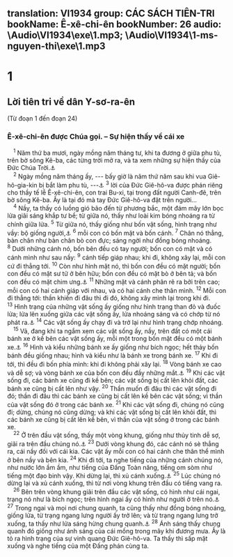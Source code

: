 translation: VI1934
group: CÁC SÁCH TIÊN-TRI
bookName: Ê-xê-chi-ên 
bookNumber: 26
audio: \Audio\VI1934\exe\1.mp3; \Audio\VI1934\1-ms-nguyen-thi\exe\1.mp3
-------

<div class="title"><h1>1</h1><h2>Lời tiên tri về dân Y-sơ-ra-ên</h2><p>(Từ đoạn 1 đến đoạn 24)</p><h3>Ê-xê-chi-ên được Chúa gọi. – Sự hiện thấy về cái xe</h3></div>
<span class="verse exe_1_1"> <sup>1</sup> Năm thứ ba mươi, ngày mồng năm tháng tư, khi ta đương ở giữa phu tù, trên bờ sông Kê-ba, các từng trời mở ra, và ta xem những sự hiện thấy của Đức Chúa Trời.<a data-toggle="tooltip" data-placement="bottom" title="Kh 19:11">⚓</a><br/></span>
<span class="verse exe_1_2"> <sup>2</sup> Ngày mồng năm tháng ấy, --- bấy giờ là năm thứ năm sau khi vua Giê-hô-gia-kin bị bắt làm phu tù, ---<a data-toggle="tooltip" data-placement="bottom" title="2Vua 24:10-16; 2Su 36:9-10">⚓</a></span>
<span class="verse exe_1_3"><sup>3</sup> lời của Đức Giê-hô-va được phán riêng cho thầy tế lễ Ê-xê-chi-ên, con trai Bu-xi, tại trong đất người Canh-đê, trên bờ sông Kê-ba. Ấy là tại đó mà tay Đức Giê-hô-va đặt trên người… <br/></span>
<span class="verse exe_1_4"> <sup>4</sup> Nầy, ta thấy có luồng gió bão đến từ phương bắc, một đám mây lớn bọc lửa giãi sáng khắp tư bề; từ giữa nó, thấy như loài kim bóng nhoáng ra từ chính giữa lửa. </span>
<span class="verse exe_1_5"><sup>5</sup> Từ giữa nó, thấy giống như bốn vật sống, hình trạng như vầy: bộ giống người,<a data-toggle="tooltip" data-placement="bottom" title="Kh 4:6">⚓</a></span>
<span class="verse exe_1_6"><sup>6</sup> mỗi con có bốn mặt và bốn cánh. </span>
<span class="verse exe_1_7"><sup>7</sup> Chân nó thẳng, bàn chân như bàn chân bò con đực; sáng ngời như đồng bóng nhoáng. </span>
<span class="verse exe_1_8"><sup>8</sup> Dưới những cánh nó, bốn bên đều có tay người; bốn con có mặt và có cánh mình như sau nầy: </span>
<span class="verse exe_1_9"><sup>9</sup> cánh tiếp giáp nhau; khi đi, không xây lại, mỗi con cứ đi thẳng tới. </span>
<span class="verse exe_1_10"><sup>10</sup> Còn như hình mặt nó, thì bốn con đều có mặt người; bốn con đều có mặt sư tử ở bên hữu; bốn con đều có mặt bò ở bên tả; và bốn con đều có mặt chim ưng.<a data-toggle="tooltip" data-placement="bottom" title="Exe 10:14; Kh 4:7">⚓</a></span>
<span class="verse exe_1_11"><sup>11</sup> Những mặt và cánh phân rẽ ra bởi trên cao; mỗi con có hai cánh giáp với nhau, và có hai cánh che thân mình. </span>
<span class="verse exe_1_12"><sup>12</sup> Mỗi con đi thẳng tới: thần khiến đi đâu thì đi đó, không xây mình lại trong khi đi. </span>
<span class="verse exe_1_13"><sup>13</sup> Hình trạng của những vật sống ấy giống như hình trạng than đỏ và đuốc lửa; lửa lên xuống giữa các vật sống ấy, lửa nhoáng sáng và có chớp từ nó phát ra.<a data-toggle="tooltip" data-placement="bottom" title="Kh 4:5">⚓</a></span>
<span class="verse exe_1_14"><sup>14</sup> Các vật sống ấy chạy đi và trở lại như hình trạng chớp nhoáng. <br/></span>
<span class="verse exe_1_15"> <sup>15</sup> Vả, đang khi ta ngắm xem các vật sống ấy, nầy, trên đất có một cái bánh xe ở kề bên các vật sống ấy, mỗi một trong bốn mặt đều có một bánh xe.<a data-toggle="tooltip" data-placement="bottom" title="Exe 10:9-13">⚓</a></span>
<span class="verse exe_1_16"><sup>16</sup> Hình và kiểu những bánh xe ấy giống như bích ngọc; hết thảy bốn bánh đều giống nhau; hình và kiểu như là bánh xe trong bánh xe. </span>
<span class="verse exe_1_17"><sup>17</sup> Khi đi tới, thì đều đi bốn phía mình: khi đi không phải xây lại. </span>
<span class="verse exe_1_18"><sup>18</sup> Vòng bánh xe cao và dễ sợ; và vòng bánh xe của bốn con đều đầy những mắt.<a data-toggle="tooltip" data-placement="bottom" title="Kh 4:8">⚓</a></span>
<span class="verse exe_1_19"><sup>19</sup> Khi các vật sống đi, các bánh xe cũng đi kề bên; các vật sống bị cất lên khỏi đất, các bánh xe cũng bị cất lên như vậy. </span>
<span class="verse exe_1_20"><sup>20</sup> Thần muốn đi đâu thì các vật sống đi đó; thần đi đâu thì các bánh xe cũng bị cất lên kề bên các vật sống; vì thần của vật sống đó ở trong các bánh xe. </span>
<span class="verse exe_1_21"><sup>21</sup> Khi các vật sống đi, chúng nó cũng đi; dừng, chúng nó cũng dừng; và khi các vật sống bị cất lên khỏi đất, thì các bánh xe cũng bị cất lên kề bên, vì thần của vật sống ở trong các bánh xe. <br/></span>
<span class="verse exe_1_22"> <sup>22</sup> Ở trên đầu vật sống, thấy một vòng khung, giống như thủy tinh dễ sợ, giãi ra trên đầu chúng nó.<a data-toggle="tooltip" data-placement="bottom" title="Kh 4:6">⚓</a></span>
<span class="verse exe_1_23"><sup>23</sup> Dưới vòng khung đó, các cánh nó sè thẳng ra, cái nầy đối với cái kia. Các vật ấy mỗi con có hai cánh che thân thể mình ở bên nầy và bên kia. </span>
<span class="verse exe_1_24"><sup>24</sup> Khi đi tới, ta nghe tiếng của những cánh chúng nó, như nước lớn ầm ầm, như tiếng của Đấng Toàn năng, tiếng om sòm như tiếng một đạo binh vậy. Khi dừng lại, thì xủ cánh xuống.<a data-toggle="tooltip" data-placement="bottom" title="Kh 1:4-15; 19:6">⚓</a></span>
<span class="verse exe_1_25"><sup>25</sup> Lúc chúng nó dừng lại và xủ cánh xuống, thì từ nơi vòng khung trên đầu có tiếng vang ra. <br/></span>
<span class="verse exe_1_26"> <sup>26</sup> Bên trên vòng khung giãi trên đầu các vật sống, có hình như cái ngai, trạng nó như là bích ngọc; trên hình ngai ấy có hình như người ở trên nó.<a data-toggle="tooltip" data-placement="bottom" title="Exe 10:1; Kh 4:2-3">⚓</a></span>
<span class="verse exe_1_27"><sup>27</sup> Trong ngai và mọi nơi chung quanh, ta cũng thấy như đồng bóng nhoáng, giống lửa, từ trạng ngang lưng người ấy trở lên; và từ trạng ngang lưng trở xuống, ta thấy như lửa sáng hừng chung quanh.<a data-toggle="tooltip" data-placement="bottom" title="Exe 8:2">⚓</a></span>
<span class="verse exe_1_28"><sup>28</sup> Ánh sáng thấy chung quanh đó giống như ánh sáng của cái mống trong mây khi đương mưa. Ấy là tỏ ra hình trạng của sự vinh quang Đức Giê-hô-va. Ta thấy thì sấp mặt xuống và nghe tiếng của một Đấng phán cùng ta. <br/></span>

